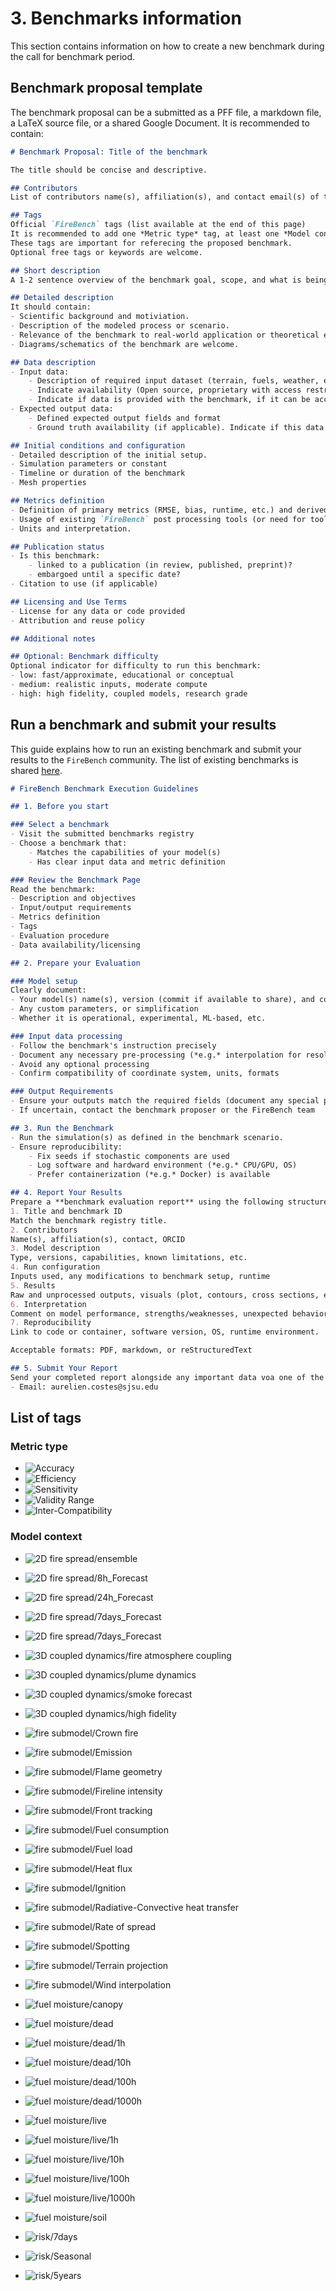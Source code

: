 # 3. Benchmarks information

This section contains information on how to create a new benchmark during the call for benchmark period.


## Benchmark proposal template

The benchmark proposal can be a submitted as a PFF file, a markdown file, a LaTeX source file, or a shared Google Document.
It is recommended to contain:

```markdown
# Benchmark Proposal: Title of the benchmark

The title should be concise and descriptive.

## Contributors
List of contributors name(s), affiliation(s), and contact email(s) of the proposer(s). Optionally ORCID, GitHub handle, or project link

## Tags
Official `FireBench` tags (list available at the end of this page)
It is recommended to add one *Metric type* tag, at least one *Model context* tag, and at least one *Application context* tag. 
These tags are important for referecing the proposed benchmark.
Optional free tags or keywords are welcome.

## Short description
A 1-2 sentence overview of the benchmark goal, scope, and what is being tested.

## Detailed description
It should contain:
- Scientific background and motiviation.
- Description of the modeled process or scenario.
- Relevance of the benchmark to real-world application or theoretical exploration.
- Diagrams/schematics of the benchmark are welcome.

## Data description
- Input data:
    - Description of required input dataset (terrain, fuels, weather, etc.).
    - Indicate availability (Open source, proprietary with access restriction, not yet available). Open source is prefered. 
    - Indicate if data is provided with the benchmark, if it can be access upon request for running the benchmark (under which conditions), and and if the data can be integrated within `FireBench` directly.
- Expected output data:
    - Defined expected output fields and format
    - Ground truth availability (if applicable). Indicate if this data is provided with the benchmark or available upon request (under which conditions), and and if the data can be integrated within `FireBench` directly.

## Initial conditions and configuration
- Detailed description of the initial setup.
- Simulation parameters or constant
- Timeline or duration of the benchmark
- Mesh properties

## Metrics definition
- Definition of primary metrics (RMSE, bias, runtime, etc.) and derived metrics (burned area agreement, time to ignition, statistical comparison of plumes, etc.)
- Usage of existing `FireBench` post processing tools (or need for tools)
- Units and interpretation.

## Publication status
- Is this benchmark:
    - linked to a publication (in review, published, preprint)?
    - embargoed until a specific date?
- Citation to use (if applicable)

## Licensing and Use Terms
- License for any data or code provided
- Attribution and reuse policy

## Additional notes

## Optional: Benchmark difficulty
Optional indicator for difficulty to run this benchmark:
- low: fast/approximate, educational or conceptual
- medium: realistic inputs, moderate compute
- high: high fidelity, coupled models, research grade
```

## Run a benchmark and submit your results
This guide explains how to run an existing benchmark and submit your results to the `FireBench` community. The list of existing benchmarks is shared [here](https://docs.google.com/spreadsheets/d/1Ee2G6FgD-c-5fu-oPcsI3ApyQnPQvxZJwKqVOYqtj28/edit?usp=sharing).

```markdown
# FireBench Benchmark Execution Guidelines

## 1. Before you start

### Select a benchmark
- Visit the submitted benchmarks registry
- Choose a benchmark that:
    - Matches the capabilities of your model(s)
    - Has clear input data and metric definition

### Review the Benchmark Page
Read the benchmark:
- Description and objectives
- Input/output requirements
- Metrics definition
- Tags
- Evaluation procedure
- Data availability/licensing

## 2. Prepare your Evaluation

### Model setup
Clearly document:
- Your model(s) name(s), version (commit if available to share), and configuration
- Any custom parameters, or simplification
- Whether it is operational, experimental, ML-based, etc.

### Input data processing
- Follow the benchmark's instruction precisely
- Document any necessary pre-processing (*e.g.* interpolation for resolution adjustment)
- Avoid any optional processing
- Confirm compatibility of coordinate system, units, formats

### Output Requirements
- Ensure your outputs match the required fields (document any special processing needed to obtain the requested outputs).
- If uncertain, contact the benchmark proposer or the FireBench team

## 3. Run the Benchmark
- Run the simulation(s) as defined in the benchmark scenario.
- Ensure reproducibility:
    - Fix seeds if stochastic components are used
    - Log software and hardward environment (*e.g.* CPU/GPU, OS)
    - Prefer containerization (*e.g.* Docker) is available

## 4. Report Your Results
Prepare a **benchmark evaluation report** using the following structure
1. Title and benchmark ID
Match the benchmark registry title.
2. Contributors
Name(s), affiliation(s), contact, ORCID
3. Model description
Type, versions, capabilities, known limitations, etc.
4. Run configuration
Inputs used, any modifications to benchmark setup, runtime
5. Results
Raw and unprocessed outputs, visuals (plot, contours, cross sections, etc.), and computed metrics (according to the benchmark definition).
6. Interpretation
Comment on model performance, strengths/weaknesses, unexpected behavior
7. Reproducibility
Link to code or container, software version, OS, runtime environment.

Acceptable formats: PDF, markdown, or reStructuredText

## 5. Submit Your Report
Send your completed report alongside any important data voa one of the following:
- Email: aurelien.costes@sjsu.edu
```

## List of tags

### Metric type
- ![Accuracy](../_static/static_badges/metric-Accuracy-4477AA.svg)
- ![Efficiency](../_static/static_badges/metric-Efficiency-66CCEE.svg)
- ![Sensitivity](../_static/static_badges/metric-Sensitivity-228833.svg)
- ![Validity Range](../_static/static_badges/metric-Validity_range-CCBB44.svg)
- ![Inter-Compatibility](../_static/static_badges/metric-Inter--Compatibility-EE6677.svg)


### Model context
- ![2D fire spread/ensemble](../_static/static_badges/2D_Fire_Model-Ensemble-b8e3b2.svg)
- ![2D fire spread/8h_Forecast](../_static/static_badges/2D_Fire_Model-8h_Forecast-7dc87e.svg)
- ![2D fire spread/24h_Forecast](../_static/static_badges/2D_Fire_Model-24h_Forecast-3ba458.svg)
- ![2D fire spread/7days_Forecast](../_static/static_badges/2D_Fire_Model-7days_Forecast-0d7836.svg)
- ![2D fire spread/7days_Forecast](../_static/static_badges/2D_Fire_Model-WUI-00441b.svg)
- ![3D coupled dynamics/fire atmosphere coupling](../_static/static_badges/3D_Coupled_Dynamics-Fire_Atmosphere_Coupling-b6b6d8.svg)

- ![3D coupled dynamics/plume dynamics](../_static/static_badges/3D_Coupled_Dynamics-Plume_Dynamics-8683bd.svg)
- ![3D coupled dynamics/smoke forecast](../_static/static_badges/3D_Coupled_Dynamics-Smoke_Forecast-61409b.svg)
- ![3D coupled dynamics/high fidelity](../_static/static_badges/3D_Coupled_Dynamics-High_Fidelity-3f007d.svg)




- ![fire submodel/Crown fire](../_static/static_badges/Fire_Submodel-Crown_Fire-fee187.svg)
- ![fire submodel/Emission](../_static/static_badges/Fire_Submodel-Emission-fed673.svg)
- ![fire submodel/Flame geometry](../_static/static_badges/Fire_Submodel-Flame_Geometry-fec35e.svg)
- ![fire submodel/Fireline intensity](../_static/static_badges/Fire_Submodel-Fireline_Intensity-feaf4b.svg)
- ![fire submodel/Front tracking](../_static/static_badges/Fire_Submodel-Front_Tracking-fd9d43.svg)
- ![fire submodel/Fuel consumption](../_static/static_badges/Fire_Submodel-Fuel_Consumption-fd8a3b.svg)
- ![fire submodel/Fuel load](../_static/static_badges/Fire_Submodel-Fuel_Load-fc6a32.svg)
- ![fire submodel/Heat flux](../_static/static_badges/Fire_Submodel-Heat_Fluxes-fb4b29.svg)
- ![fire submodel/Ignition](../_static/static_badges/Fire_Submodel-Ignition-ee3122.svg)
- ![fire submodel/Radiative-Convective heat transfer](../_static/static_badges/Fire_Submodel-Radiative_Convective_Heat_Transfer-e2191c.svg)
- ![fire submodel/Rate of spread](../_static/static_badges/Fire_Submodel-Rate_of_Spread-cf0c21.svg)
- ![fire submodel/Spotting](../_static/static_badges/Fire_Submodel-Spotting-bb0026.svg)
- ![fire submodel/Terrain projection](../_static/static_badges/Fire_Submodel-Terrain_Projection-9d0026.svg)
- ![fire submodel/Wind interpolation](../_static/static_badges/Fire_Submodel-Wind_Interpolation-800026.svg)
- ![fuel moisture/canopy](../_static/static_badges/Fuel_Moisture-Canopy-b7d4ea.svg)
- ![fuel moisture/dead](../_static/static_badges/Fuel_Moisture-Dead-a1cbe2.svg)
- ![fuel moisture/dead/1h](../_static/static_badges/Fuel_Moisture-Dead_1h-89bedc.svg)
- ![fuel moisture/dead/10h](../_static/static_badges/Fuel_Moisture-Dead_10h-6fb0d7.svg)
- ![fuel moisture/dead/100h](../_static/static_badges/Fuel_Moisture-Dead_100h-5aa2cf.svg)
- ![fuel moisture/dead/1000h](../_static/static_badges/Fuel_Moisture-Dead_1000h-4493c7.svg)
- ![fuel moisture/live](../_static/static_badges/Fuel_Moisture-Live-3383be.svg)
- ![fuel moisture/live/1h](../_static/static_badges/Fuel_Moisture-Live_1h-2272b6.svg)
- ![fuel moisture/live/10h](../_static/static_badges/Fuel_Moisture-Live_10h-1561a9.svg)
- ![fuel moisture/live/100h](../_static/static_badges/Fuel_Moisture-Live_100h-08519c.svg)
- ![fuel moisture/live/1000h](../_static/static_badges/Fuel_Moisture-Live_1000h-084184.svg)
- ![fuel moisture/soil](../_static/static_badges/Fuel_Moisture-Soil-08306b.svg)
- ![risk/7days](../_static/static_badges/Risk-_7days-fbb6bc.svg)
- ![risk/Seasonal](../_static/static_badges/Risk-Seasonal-ed549d.svg)
- ![risk/5years](../_static/static_badges/Risk-5_Years-99017b.svg)


<!-- Following content is here to create the badges from shields.io -->
<!-- - ![status](https://img.shields.io/badge/metric-Accuracy-4477AA)
- ![status](https://img.shields.io/badge/metric-Efficiency-66CCEE)
- ![status](https://img.shields.io/badge/metric-Sensitivity-228833)
- ![status](https://img.shields.io/badge/metric-Validity_range-CCBB44)
- ![status](https://img.shields.io/badge/metric-Inter--Compatibility-EE6677)

- ![status](https://img.shields.io/badge/2D_Fire_Model-Ensemble-b8e3b2)
- ![status](https://img.shields.io/badge/2D_Fire_Model-8h_Forecast-7dc87e)
- ![status](https://img.shields.io/badge/2D_Fire_Model-24h_Forecast-3ba458)
- ![status](https://img.shields.io/badge/2D_Fire_Model-7days_Forecast-0d7836)
- ![status](https://img.shields.io/badge/2D_Fire_Model-WUI-00441b)
  
- ![status](https://img.shields.io/badge/3D_Coupled_Dynamics-Fire_Atmosphere_Coupling-b6b6d8)
- ![status](https://img.shields.io/badge/3D_Coupled_Dynamics-Plume_Dynamics-8683bd)
- ![status](https://img.shields.io/badge/3D_Coupled_Dynamics-Smoke_Forecast-61409b)
- ![status](https://img.shields.io/badge/3D_Coupled_Dynamics-High_Fidelity-3f007d)
  
- ![status](https://img.shields.io/badge/Fire_Submodel-Crown_Fire-fee187)
- ![status](https://img.shields.io/badge/Fire_Submodel-Emission-fed673)
- ![status](https://img.shields.io/badge/Fire_Submodel-Flame_Geometry-fec35e)
- ![status](https://img.shields.io/badge/Fire_Submodel-Fireline_Intensity-feaf4b)
- ![status](https://img.shields.io/badge/Fire_Submodel-Front_Tracking-fd9d43)
- ![status](https://img.shields.io/badge/Fire_Submodel-Fuel_Consumption-fd8a3b)
- ![status](https://img.shields.io/badge/Fire_Submodel-Fuel_Load-fc6a32)
- ![status](https://img.shields.io/badge/Fire_Submodel-Heat_Fluxes-fb4b29)
- ![status](https://img.shields.io/badge/Fire_Submodel-Ignition-ee3122)
- ![status](https://img.shields.io/badge/Fire_Submodel-Radiative_Convective_Heat_Transfer-e2191c)
- ![status](https://img.shields.io/badge/Fire_Submodel-Rate_of_Spread-cf0c21)
- ![status](https://img.shields.io/badge/Fire_Submodel-Spotting-bb0026)
- ![status](https://img.shields.io/badge/Fire_Submodel-Terrain_Projection-9d0026)
- ![status](https://img.shields.io/badge/Fire_Submodel-Wind_Interpolation-800026)

- ![status](https://img.shields.io/badge/Fuel_Moisture-Canopy-b7d4ea)
- ![status](https://img.shields.io/badge/Fuel_Moisture-Dead-a1cbe2)
- ![status](https://img.shields.io/badge/Fuel_Moisture-Dead_1h-89bedc)
- ![status](https://img.shields.io/badge/Fuel_Moisture-Dead_10h-6fb0d7)
- ![status](https://img.shields.io/badge/Fuel_Moisture-Dead_100h-5aa2cf)
- ![status](https://img.shields.io/badge/Fuel_Moisture-Dead_1000h-4493c7)
- ![status](https://img.shields.io/badge/Fuel_Moisture-Live-3383be)
- ![status](https://img.shields.io/badge/Fuel_Moisture-Live_1h-2272b6)
- ![status](https://img.shields.io/badge/Fuel_Moisture-Live_10h-1561a9)
- ![status](https://img.shields.io/badge/Fuel_Moisture-Live_100h-08519c)
- ![status](https://img.shields.io/badge/Fuel_Moisture-Live_1000h-084184)
- ![status](https://img.shields.io/badge/Fuel_Moisture-Soil-08306b)

- ![status](https://img.shields.io/badge/Danger\/Risk-<7days-fbb6bc)
- ![status](https://img.shields.io/badge/Danger\/Risk-Seasonal-ed549d)
- ![status](https://img.shields.io/badge/Danger\/Risk-5_Years-99017b) -->